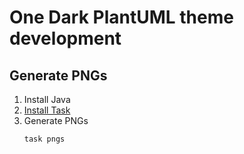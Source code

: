 # One Dark PlantUML theme development

## Generate PNGs

1. Install Java
2. [Install Task](https://taskfile.dev/#/installation)
3. Generate PNGs
	```sh
	task pngs
	```
